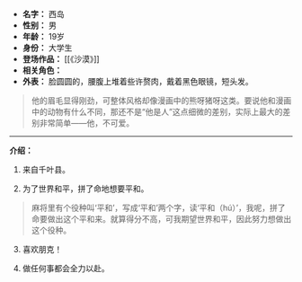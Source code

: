 
- **名字：** 西岛
- **性别：** 男
- **年龄：** 19岁
- **身份：** 大学生
- **登场作品：** [[《沙漠》]]
- **相关角色：** 
- **外表：** 脸圆圆的，腰腹上堆着些许赘肉，戴着黑色眼镜，短头发。

> 他的眉毛显得刚劲，可整体风格却像漫画中的熊呀猪呀这类。要说他和漫画中的动物有什么不同，那还不是“他是人”这点细微的差别，实际上最大的差别非常简单——他，不可爱。

---

**介绍：** 

1. 来自千叶县。

2. 为了世界和平，拼了命地想要平和。

> 麻将里有个役种叫‘平和’，写成‘平和’两个字，读‘平和（hú）’，我呢，拼了命要做出这个平和来。就算得分不高，可我期望世界和平，因此努力想做出这个役种。

3. 喜欢朋克！

4. 做任何事都会全力以赴。